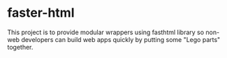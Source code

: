 # faster-html
This project is to provide modular wrappers using fasthtml library so non-web developers can build web apps quickly by putting some "Lego parts" together.
